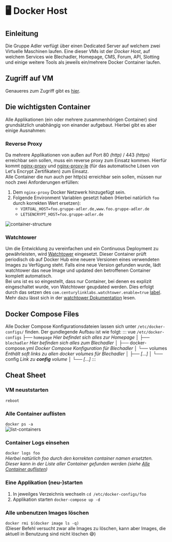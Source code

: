 # :desktop_computer: Docker Host

## Einleitung
Die Gruppe Adler verfügt über einen Dedicated Server auf welchem zwei Virtuelle Maschinen laufen. Eine dieser VMs ist der _Docker Host_, auf welchem Services wie Blechadler, Homepage, CMS, Forum, API, Slotting und einige weitere Tools als jeweils ein/mehrere Docker Container laufen.

## Zugriff auf VM
Genaueres zum Zugriff gibt es [hier](https://github.com/gruppe-adler/ips-n-stuff).

## Die wichtigsten Container
Alle Applikationen (ein oder mehrere zusammenhörigen Container) sind grundsätzlich unabhängig von einander aufgebaut. Hierbei gibt es aber einige Ausnahmen:  

### Reverse Proxy
Da mehrere Applikationen von außen auf Port 80 _(http)_ / 443 _(https)_ erreichbar sein sollen, muss ein reverse proxy zum Einsatz kommen. Hierfür kommt [nginx-proxy](https://github.com/jwilder/nginx-proxy) und [nginx-proxy-le](https://github.com/JrCs/docker-letsencrypt-nginx-proxy-companion) (für das automatische Lösen von Let's Encrypt Zertifikaten) zum Einsatz.  
Alle Container die nun auch per http(s) erreichbar sein sollen, müssen nur noch zwei Anforderungen erfüllen: 
1. Dem `nginx-proxy` Docker Netzwerk hinzugefügt sein.
2. Folgende Environment Variablen gesetzt haben (Hierbei natürlich `foo` durch korrekten Wert ersetzen):
    - `VIRTUAL_HOST=foo.gruppe-adler.de,www.foo.gruppe-adler.de`
    - `LETSENCRYPT_HOST=foo.gruppe-adler.de`

![container-structure](~@assets/docker-host/container-structure.svg)

### Watchtower
Um die Entwicklung zu vereinfachen und ein Continuous Deployment zu gewährleisten, wird [Watchtower](https://github.com/containrrr/watchtower) eingesetzt. Dieser Container prüft periodisch ob auf Docker Hub eine neuere Versionen eines verwendeten Images zu Verfügung steht. Falls eine neue Version gefunden wurde, lädt watchtower das neue Image und  updated den betroffenen Container komplett automatisch.  
Bei uns ist es so eingestellt, dass nur Container, bei denen es explizit eingeschaltet wurde, von Watchtower geupdated werden. Dies erfolgt durch das setzen des `com.centurylinklabs.watchtower.enable=true` [label](https://docs.docker.com/engine/reference/commandline/run/#set-metadata-on-container--l---label---label-file). Mehr dazu lässt sich in der [watchtower Dokumentation](https://containrrr.github.io/watchtower/container-selection/) lesen.

## Docker Compose Files
Alle Docker Compose Konfigurationsdateien lassen sich unter `/etc/docker-configs/` finden. Der gundlegende Aufbau ist wie folgt:
::: vue
`/etc/docker-configs`
├── `homepage` _Hier befindet sich alles zur Homepage_
│
├── `blechadler` _Hier befinden sich alles zum Blechadler_
│     ├── docker-compose.yml _Docker Compose Konfiguration für Blechadler_
│     └── volumes _Enthält soft links zu allen docker volumes für Blechadler_
│           ├── _[...]_
│           └── config _Link zu **config** volume_
│
└── _[...]_
:::


## Cheat Sheet
### VM neuststarten
```reboot```

### Alle Container auflisten
```docker ps -a```  
![list-containers](~@assets/docker-host/list-containers.png)

### Container Logs einsehen
```docker logs foo```  
_Hierbei natürlich foo durch den korrekten container namen ersetzten. Dieser kann in der Liste aller Container gefunden werden (siehe [Alle Container auflisten](#alle-container-auflisten))_

### Eine Applikation (neu-)starten
1. In jeweilges Verzeichnis wechseln
```cd /etc/docker-configs/foo```
2. Applikation starten
```docker-compose up -d```

### Alle unbenutzen Images löschen
```docker rmi $(docker image ls -q)```  
(Dieser Befehl versucht zwar alle Images zu löschen, kann aber Images, die aktuell in Benutzung sind nicht löschen 😅)
